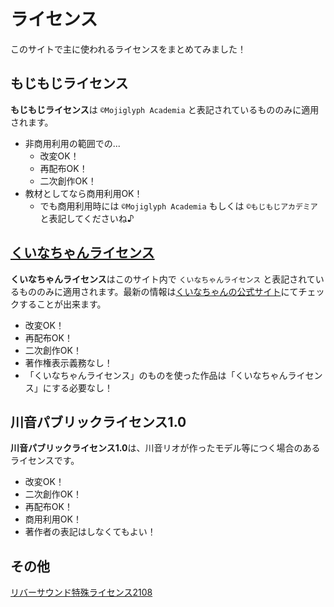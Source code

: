 # ライセンス
このサイトで主に使われるライセンスをまとめてみました！


## もじもじライセンス
**もじもじライセンス**は `©Mojiglyph Academia` と表記されているもののみに適用されます。
- 非商用利用の範囲での...
  - 改変OK！
  - 再配布OK！
  - 二次創作OK！
- 教材としてなら商用利用OK！
  - でも商用利用時には `©Mojiglyph Academia` もしくは `©もじもじアカデミア` と表記してくださいね♪

## [くいなちゃんライセンス](https://kuina.ch/others/license)
**くいなちゃんライセンス**はこのサイト内で `くいなちゃんライセンス` と表記されているもののみに適用されます。最新の情報は[くいなちゃんの公式サイト](https://kuina.ch/others/license)にてチェックすることが出来ます。
- 改変OK！
- 再配布OK！
- 二次創作OK！
- 著作権表示義務なし！
- 「くいなちゃんライセンス」のものを使った作品は「くいなちゃんライセンス」にする必要なし！

## 川音パブリックライセンス1.0
**川音パブリックライセンス1.0**は、川音リオが作ったモデル等につく場合のあるライセンスです。
- 改変OK！
- 二次創作OK！
- 再配布OK！
- 商用利用OK！
- 著作者の表記はしなくてもよい！

## その他

[リバーサウンド特殊ライセンス2108](https://moji.page/KawaneRio/#リバーサウンド特殊ライセンス2108について)



